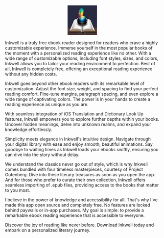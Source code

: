 <p align="center">
  <img src="https://github.com/dmilin1/inkwell/blob/master/icons/icon-96.webp?raw=true" />
</p>

Inkwell is a truly free ebook reader designed for readers who crave a highly customizable experience. Immerse yourself in the most popular books of the moment with a personalized reading experience like no other. With a wide range of customizable options, including font styles, sizes, and colors, Inkwell allows you to tailor your reading environment to perfection. Best of all, Inkwell is completely free, offering an exceptional reading experience without any hidden costs.

Inkwell goes beyond other ebook readers with its remarkable level of customization. Adjust the font size, weight, and spacing to find your perfect reading comfort. Fine-tune margins, paragraph spacing, and even explore a wide range of captivating colors. The power is in your hands to create a reading experience as unique as you are.

With seamless integration of iOS Translation and Dictionary Look Up features, Inkwell empowers you to explore further depths within your books. Uncover hidden meanings, delve into unknown realms, and expand your knowledge effortlessly.

Simplicity meets elegance in Inkwell's intuitive design. Navigate through your digital library with ease and enjoy smooth, beautiful animations. Say goodbye to waiting times as Inkwell loads your ebooks swiftly, ensuring you can dive into the story without delay.

We understand the classics never go out of style, which is why Inkwell comes bundled with four timeless masterpieces, courtesy of Project Gutenberg. Dive into these literary treasures as soon as you open the app. And for those who prefer to curate their own collection, Inkwell offers seamless importing of .epub files, providing access to the books that matter to you most.

I believe in the power of knowledge and accessibility for all. That's why I've made this app open source and completely free. No features are locked behind paywalls or in-app purchases. My goal is simple: to provide a remarkable ebook reading experience that is accessible to everyone.

Discover the joy of reading like never before. Download Inkwell today and embark on a personalized literary journey.
